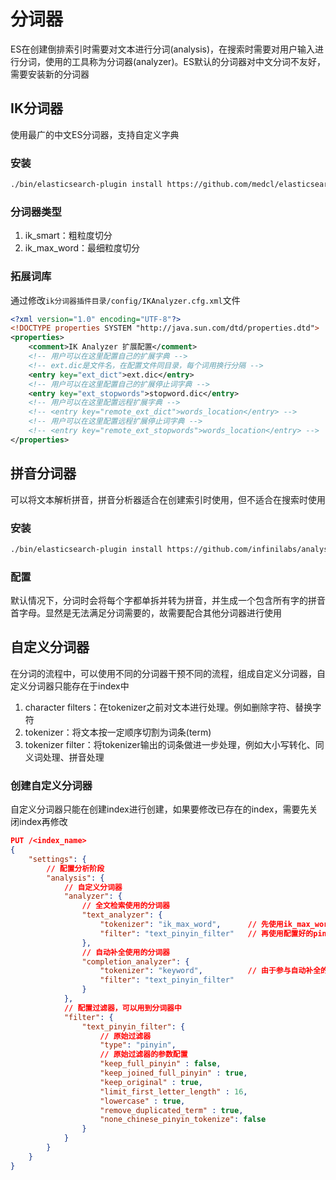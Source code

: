 # 分词器
ES在创建倒排索引时需要对文本进行分词(analysis)，在搜索时需要对用户输入进行分词，使用的工具称为分词器(analyzer)。ES默认的分词器对中文分词不友好，需要安装新的分词器

## IK分词器
使用最广的中文ES分词器，支持自定义字典

### 安装
```sh
./bin/elasticsearch-plugin install https://github.com/medcl/elasticsearch-analysis-ik/releases/download/v7.10.1/elasticsearch-analysis-ik-7.10.1.zip
```

### 分词器类型
1. ik_smart：粗粒度切分
2. ik_max_word：最细粒度切分

### 拓展词库
通过修改`ik分词器插件目录/config/IKAnalyzer.cfg.xml`文件
```xml
<?xml version="1.0" encoding="UTF-8"?>
<!DOCTYPE properties SYSTEM "http://java.sun.com/dtd/properties.dtd">
<properties>
    <comment>IK Analyzer 扩展配置</comment>
    <!-- 用户可以在这里配置自己的扩展字典 -->
    <!-- ext.dic是文件名，在配置文件同目录，每个词用换行分隔 -->
    <entry key="ext_dict">ext.dic</entry>
    <!-- 用户可以在这里配置自己的扩展停止词字典 -->
    <entry key="ext_stopwords">stopword.dic</entry>
    <!-- 用户可以在这里配置远程扩展字典 -->
    <!-- <entry key="remote_ext_dict">words_location</entry> -->
    <!-- 用户可以在这里配置远程扩展停止词字典 -->
    <!-- <entry key="remote_ext_stopwords">words_location</entry> -->
</properties>
```

## 拼音分词器
可以将文本解析拼音，拼音分析器适合在创建索引时使用，但不适合在搜索时使用

### 安装
```sh
./bin/elasticsearch-plugin install https://github.com/infinilabs/analysis-pinyin/releases/download/v7.17.16/elasticsearch-analysis-pinyin-7.17.16.zip
```

### 配置
默认情况下，分词时会将每个字都单拆并转为拼音，并生成一个包含所有字的拼音首字母。显然是无法满足分词需要的，故需要配合其他分词器进行使用

## 自定义分词器
在分词的流程中，可以使用不同的分词器干预不同的流程，组成自定义分词器，自定义分词器只能存在于index中
1. character filters：在tokenizer之前对文本进行处理。例如删除字符、替换字符
2. tokenizer：将文本按一定顺序切割为词条(term)
3. tokenizer filter：将tokenizer输出的词条做进一步处理，例如大小写转化、同义词处理、拼音处理

### 创建自定义分词器
自定义分词器只能在创建index进行创建，如果要修改已存在的index，需要先关闭index再修改
```json
PUT /<index_name>
{
    "settings": {
        // 配置分析阶段
        "analysis": {
            // 自定义分词器
            "analyzer": {
                // 全文检索使用的分词器
                "text_analyzer": {
                    "tokenizer": "ik_max_word",      // 先使用ik_max_word进行分词
                    "filter": "text_pinyin_filter"   // 再使用配置好的pinyin进行字符过滤/替换
                },
                // 自动补全使用的分词器
                "completion_analyzer": {
                    "tokenizer": "keyword",          // 由于参与自动补全的
                    "filter": "text_pinyin_filter"
                }
            },
            // 配置过滤器，可以用到分词器中
            "filter": {
                "text_pinyin_filter": {
                    // 原始过滤器
                    "type": "pinyin",
                    // 原始过滤器的参数配置
                    "keep_full_pinyin" : false,
                    "keep_joined_full_pinyin" : true,
                    "keep_original" : true,
                    "limit_first_letter_length" : 16,
                    "lowercase" : true,
                    "remove_duplicated_term" : true,
                    "none_chinese_pinyin_tokenize": false
                }
            }
        }
    }
}
```
